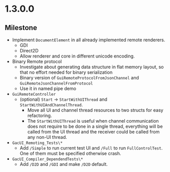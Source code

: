 # 1.3.0.0

## Milestone

- Implement `DocumentElement` in all already implemented remote renderers.
  - GDI
  - Direct2D
  - Allow renderer and core in different unicode encoding.
- Binary Remote protocol
  - Investigate about generating data structure in flat memory layout, so that no effort needed for binary serialization
  - Binary version of `GuiRemoteProtocolFromJsonChannel` and `GuiRemoteJsonChannelFromProtocol`
  - Use it in named pipe demo
- `GuiRemoteController`
  - (optional) `Start` -> `StartWithUIThread` and `StartWithUIAndChannelThread`.
    - Move all UI and channel thread resources to two structs for easy refactoring.
    - The `StartWithUIThread` is useful when channel communication does not require to be done in a single thread, everything will be called from the UI thread and the receiver could be called from any non-UI thread.
- `GacUI_Remoting_Tests\*`
  - Add `/Simple` to run current test UI and `/Full` to run `FullControlTest`. One of them must be specified otherwise crash.
- `GacUI_Compiler_DependendTests\*`
  - Add `/D2D` and `/GDI` and make `/D2D` default.
